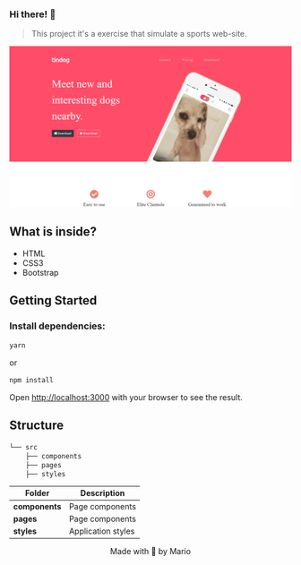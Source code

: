 ### Hi there! 👋

> This project it's a exercise that simulate a sports web-site.
<img width="1426" alt="Captura de Tela 2023-01-23 às 13:36" src="src/components/images/site-example.png">

## What is inside?

- HTML
- CSS3 
- Bootstrap

## Getting Started

### Install dependencies:

```bash
yarn
```

or

```bash
npm install
```

Open [http://localhost:3000](http://localhost:3000) with your browser to see the result.

## Structure

```
└── src
    ├── components
    ├── pages
    ├── styles
```

| Folder              | Description                                      |
| ----------          | -------------------------------------------      |
| **components**      | Page components                                  |
| **pages**           | Page components                                  |
| **styles**          | Application styles                               |

<p align="center">Made with 💜 by Mario</p>
